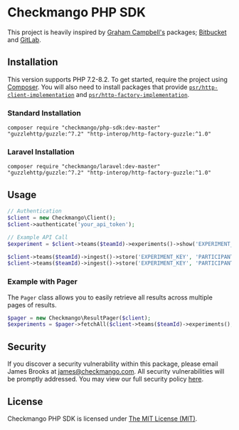 # Checkmango PHP SDK

This project is heavily inspired by [Graham Campbell's](https://github.com/GrahamCampbell) packages; [Bitbucket](https://github.com/BitbucketPHP/Client) and [GitLab](https://github.com/GitLabPHP/Client). 

## Installation

This version supports PHP 7.2-8.2. To get started, require the project using [Composer](https://getcomposer.org). You will also need to install packages that provide [`psr/http-client-implementation`](https://packagist.org/providers/psr/http-client-implementation) and [`psr/http-factory-implementation`](https://packagist.org/providers/psr/http-factory-implementation).

### Standard Installation

```shell
composer require "checkmango/php-sdk:dev-master" "guzzlehttp/guzzle:^7.2" "http-interop/http-factory-guzzle:^1.0"
```

### Laravel Installation

```shell
composer require "checkmango/laravel:dev-master" "guzzlehttp/guzzle:^7.2" "http-interop/http-factory-guzzle:^1.0"
```

## Usage

```php
// Authentication
$client = new Checkmango\Client();
$client->authenticate('your_api_token');

// Example API Call
$experiment = $client->teams($teamId)->experiments()->show('EXPERIMENT_KEY');

$client->teams($teamId)->ingest()->store('EXPERIMENT_KEY', 'PARTICIPANT_KEY', 'VARIANT_KEY'); // Track impression
$client->teams($teamId)->ingest()->store('EXPERIMENT_KEY', 'PARTICIPANT_KEY', 'VARIANT_KEY', 'EVENT_KEY'); // Track conversion
```

### Example with Pager

The `Pager` class allows you to easily retrieve all results across multiple pages of results.

```php
$pager = new Checkmango\ResultPager($client);
$experiments = $pager->fetchAll($client->teams($teamId)->experiments(), 'all');
```

## Security

If you discover a security vulnerability within this package, please email James Brooks at james@checkmango.com. All security vulnerabilities will be promptly addressed. You may view our full security policy [here](https://github.com/checkmango/php-sdk/security/policy).

## License

Checkmango PHP SDK is licensed under [The MIT License (MIT)](LICENSE).
